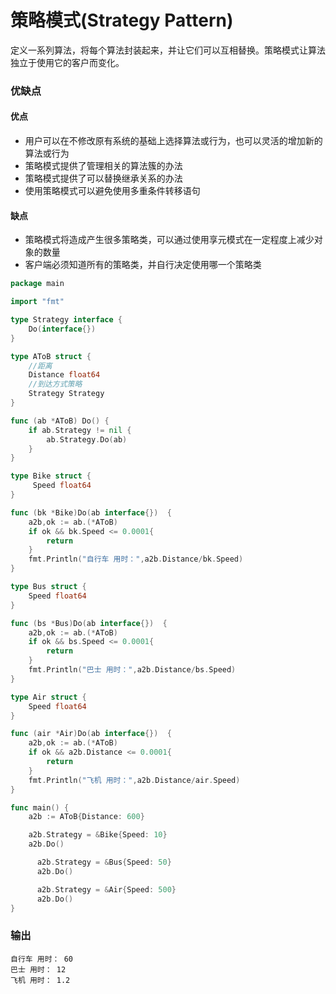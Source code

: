 # 策略模式(Strategy Pattern)

定义一系列算法，将每个算法封装起来，并让它们可以互相替换。策略模式让算法独立于使用它的客户而变化。

### 优缺点
#### 优点

- 用户可以在不修改原有系统的基础上选择算法或行为，也可以灵活的增加新的算法或行为
- 策略模式提供了管理相关的算法簇的办法
- 策略模式提供了可以替换继承关系的办法
- 使用策略模式可以避免使用多重条件转移语句

#### 缺点
 
 - 策略模式将造成产生很多策略类，可以通过使用享元模式在一定程度上减少对象的数量
 - 客户端必须知道所有的策略类，并自行决定使用哪一个策略类

 
 
```go
package main

import "fmt"

type Strategy interface {
	Do(interface{})
}

type AToB struct {
	//距离
	Distance float64
	//到达方式策略
	Strategy Strategy
}

func (ab *AToB) Do() {
	if ab.Strategy != nil {
		ab.Strategy.Do(ab)
	}
}

type Bike struct {
     Speed float64
}

func (bk *Bike)Do(ab interface{})  {
	a2b,ok := ab.(*AToB)
	if ok && bk.Speed <= 0.0001{
		return
	}
	fmt.Println("自行车 用时：",a2b.Distance/bk.Speed)
}

type Bus struct {
	Speed float64
}

func (bs *Bus)Do(ab interface{})  {
	a2b,ok := ab.(*AToB)
	if ok && bs.Speed <= 0.0001{
		return
	}
	fmt.Println("巴士 用时：",a2b.Distance/bs.Speed)
}

type Air struct {
	Speed float64
}

func (air *Air)Do(ab interface{})  {
	a2b,ok := ab.(*AToB)
	if ok && a2b.Distance <= 0.0001{
		return
	}
	fmt.Println("飞机 用时：",a2b.Distance/air.Speed)
}

func main() {
	a2b := AToB{Distance: 600}

	a2b.Strategy = &Bike{Speed: 10}
	a2b.Do()

      a2b.Strategy = &Bus{Speed: 50}
      a2b.Do()

      a2b.Strategy = &Air{Speed: 500}
      a2b.Do()
}

```
 
### 输出


```
自行车 用时： 60
巴士 用时： 12
飞机 用时： 1.2
``` 
 
 
 
 
 
 
 
 
 
 
 
 
 
 
 
 
 
 
 

